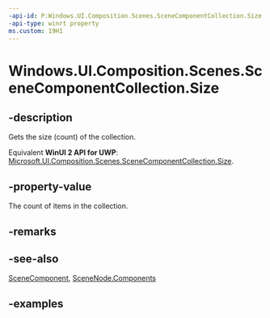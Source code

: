 ```yaml
---
-api-id: P:Windows.UI.Composition.Scenes.SceneComponentCollection.Size
-api-type: winrt property
ms.custom: 19H1
---
```


<!-- Property syntax.
public uint Size { get; }
-->

# Windows.UI.Composition.Scenes.SceneComponentCollection.Size

## -description

Gets the size (count) of the collection.

Equivalent **WinUI 2 API for UWP**: [Microsoft.UI.Composition.Scenes.SceneComponentCollection.Size](/windows/winui/api/microsoft.ui.composition.scenes.scenecomponentcollection.size).

## -property-value

The count of items in the collection.

## -remarks

## -see-also

[SceneComponent](scenecomponent.md), [SceneNode.Components](scenenode_components.md)

## -examples

